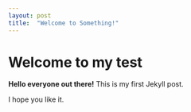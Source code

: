 ```yaml
---
layout: post
title:  "Welcome to Something!"
---
```

# Welcome to my test

**Hello everyone out there!** This is my first Jekyll post.

I hope you like it.